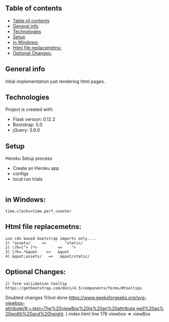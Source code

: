 ## Table of contents
- [Table of contents](#table-of-contents)
- [General info](#general-info)
- [Technologies](#technologies)
- [Setup](#setup)
- [in Windows:](#in-windows)
- [Html file replacemetns:](#html-file-replacemetns)
- [Optional Changes:](#optional-changes)

## General info
Intial implementation just rendering html pages.
	
## Technologies
Project is created with:
* Flask version: 0.12.2
* Bootstrap: 5.0
* jQuery: 3.6.0
	
## Setup
Heroku Setup process
* Create an Heroku app
* configs
* local run trials
```

```


## in Windows:
    time.clock=>time.perf_counter


## Html file replacemetns:
    use cdn based bootstrap imports only....
    1) "assets/     =>        "static/
    2) \?h=[^> ]*>         =>    ">
    3) \?h=.*&quot    =>   &quot
    4) &quot;assets/   =>   &quot/static/

## Optional Changes:
    1) form valiidation tooltip https://getbootstrap.com/docs/4.3/components/forms/#tooltips

Doubted changes 
    1)(not done https://www.geeksforgeeks.org/svg-viewbox-attribute/#:~:text=The%20viewBox%20is%20an%20attribute,well%20as%20width%20and%20height. ) index.html       line 178    viewbox =>  viewBox